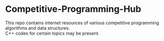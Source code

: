 # Competitive-Programming-Hub

This repo contains internet resources of various competitive programming algorithms and data structures.<br>
C++ codes for certain topics may be present.
